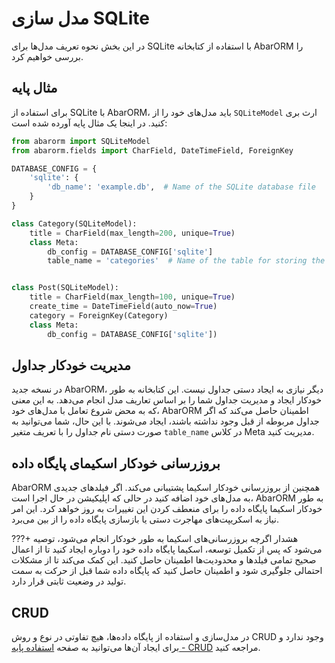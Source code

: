 # مدل سازی SQLite

در این بخش نحوه تعریف مدل‌ها برای SQLite با استفاده از کتابخانه AbarORM را بررسی خواهیم کرد.

## مثال پایه

برای استفاده از SQLite با AbarORM، باید مدل‌های خود را از `SQLiteModel` ارث بری کنید. در اینجا یک مثال پایه آورده شده است:

```python
from abarorm import SQLiteModel
from abarorm.fields import CharField, DateTimeField, ForeignKey

DATABASE_CONFIG = {
    'sqlite': {
        'db_name': 'example.db',  # Name of the SQLite database file
    }
}

class Category(SQLiteModel):
    title = CharField(max_length=200, unique=True)
    class Meta:
        db_config = DATABASE_CONFIG['sqlite']
        table_name = 'categories'  # Name of the table for storing the Category model data in SQLite


class Post(SQLiteModel):
    title = CharField(max_length=100, unique=True)
    create_time = DateTimeField(auto_now=True)
    category = ForeignKey(Category)
    class Meta:
        db_config = DATABASE_CONFIG['sqlite'])
```
## مدیریت خودکار جداول
در نسخه جدید AbarORM، دیگر نیازی به ایجاد دستی جداول نیست. این کتابخانه به طور خودکار ایجاد و مدیریت جداول شما را بر اساس تعاریف مدل انجام می‌دهد. به این معنی که به محض شروع تعامل با مدل‌های خود، AbarORM اطمینان حاصل می‌کند که اگر جداول مربوطه از قبل وجود نداشته باشند، ایجاد می‌شوند. با این حال، شما می‌توانید به صورت دستی نام جداول را با تعریف متغیر `table_name` در کلاس Meta مدیریت کنید.

## بروزرسانی خودکار اسکیمای پایگاه داده
AbarORM همچنین از بروزرسانی خودکار اسکیما پشتیبانی می‌کند. اگر فیلدهای جدیدی به مدل‌های خود اضافه کنید در حالی که اپلیکیشن در حال اجرا است، AbarORM به طور خودکار اسکیما پایگاه داده را برای منعطف کردن این تغییرات به روز خواهد کرد. این امر نیاز به اسکریپت‌های مهاجرت دستی یا بازسازی پایگاه داده را از بین می‌برد.

???+ هشدار
    اگرچه بروزرسانی‌های اسکیما به طور خودکار انجام می‌شود، توصیه می‌شود که پس از تکمیل توسعه، اسکیما پایگاه داده خود را دوباره ایجاد کنید تا از اعمال صحیح تمامی فیلدها و محدودیت‌ها اطمینان حاصل کنید. این کمک می‌کند تا از مشکلات احتمالی جلوگیری شود و اطمینان حاصل کنید که پایگاه داده شما قبل از حرکت به سمت تولید در وضعیت ثابتی قرار دارد.

## CRUD
در مدل‌سازی و استفاده از پایگاه داده‌ها، هیچ تفاوتی در نوع و روش CRUD وجود ندارد و برای ایجاد آن‌ها می‌توانید به صفحه [استفاده پایه - CRUD](/basic_usage/#step-3-perform-crud-operations) مراجعه کنید.